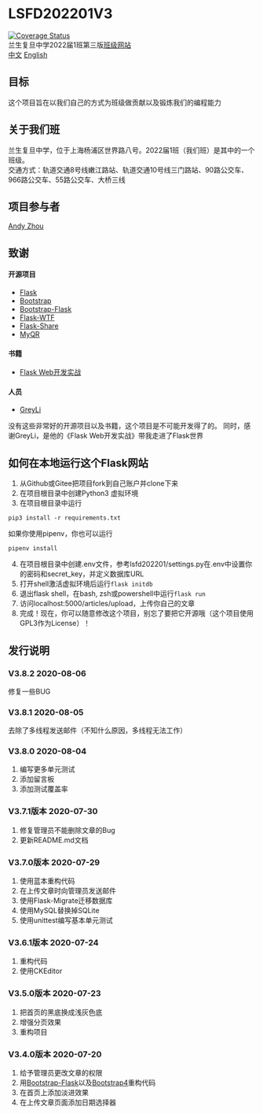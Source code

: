 # LSFD202201V3
[![Coverage Status](https://coveralls.io/repos/github/z-t-y/LSFD202201/badge.svg)](https://coveralls.io/github/z-t-y/LSFD202201)  
兰生复旦中学2022届1班第三版[班级网站](https://ls202201.pythonanywhere.com)  
[中文](./README_zh.md)
[English](./README.md)
## 目标
这个项目旨在以我们自己的方式为班级做贡献以及锻炼我们的编程能力

## 关于我们班
兰生复旦中学，位于上海杨浦区世界路八号。2022届1班（我们班）是其中的一个班级。  
交通方式：轨道交通8号线嫩江路站、轨道交通10号线三门路站、90路公交车、966路公交车、55路公交车、大桥三线

## 项目参与者
[Andy Zhou](https://github.com/z-t-y)  

## 致谢

#### 开源项目
- [Flask](https://github.com/pallets/flask)
- [Bootstrap](https://github.com/twbs/bootstrap)
- [Bootstrap-Flask](https://github.com/greyli/bootstrap-flask)
- [Flask-WTF](https://github.com/lepture/flask-wtf)
- [Flask-Share](https://github.com/greyli/flask-share)
- [MyQR](https://pypi.org/project/MyQR/)
#### 书籍
- [Flask Web开发实战](https://helloflask.com)
#### 人员
- [GreyLi](https://greyli.com)

没有这些非常好的开源项目以及书籍，这个项目是不可能开发得了的。
同时，感谢GreyLi，是他的《Flask Web开发实战》带我走进了Flask世界

## 如何在本地运行这个Flask网站
1. 从Github或Gitee把项目fork到自己账户并clone下来
2. 在项目根目录中创建Python3 虚拟环境
3. 在项目根目录中运行
```shell script
pip3 install -r requirements.txt
```
如果你使用pipenv，你也可以运行
```shell script
pipenv install
```
4. 在项目根目录中创建.env文件，参考lsfd202201/settings.py在.env中设置你的密码和secret_key，并定义数据库URL
5. 打开shell激活虚拟环境后运行`flask initdb`
6. 退出flask shell，在bash, zsh或powershell中运行`flask run`
7. 访问localhost:5000/articles/upload，上传你自己的文章
8. 完成！现在，你可以随意修改这个项目，别忘了要把它开源哦（这个项目使用GPL3作为License）！


## 发行说明
### V3.8.2 2020-08-06
修复一些BUG

### V3.8.1 2020-08-05
去除了多线程发送邮件（不知什么原因，多线程无法工作）

### V3.8.0 2020-08-04
1. 编写更多单元测试
2. 添加留言板
3. 添加测试覆盖率

### V3.7.1版本 2020-07-30
1. 修复管理员不能删除文章的Bug
2. 更新README.md文档

### V3.7.0版本 2020-07-29
1. 使用蓝本重构代码
2. 在上传文章时向管理员发送邮件
3. 使用Flask-Migrate迁移数据库
4. 使用MySQL替换掉SQLite
5. 使用unittest编写基本单元测试

### V3.6.1版本 2020-07-24
1. 重构代码
2. 使用CKEditor

### V3.5.0版本 2020-07-23
1. 把首页的黑底换成浅灰色底
2. 增强分页效果
3. 重构项目

### V3.4.0版本 2020-07-20
1. 给予管理员更改文章的权限
2. 用[Bootstrap-Flask](https://github.com/greyli/bootstrap-flask)以及[Bootstrap4](https://github.com/twbs/bootstrap)重构代码
3. 在首页上添加淡进效果
4. 在上传文章页面添加日期选择器
